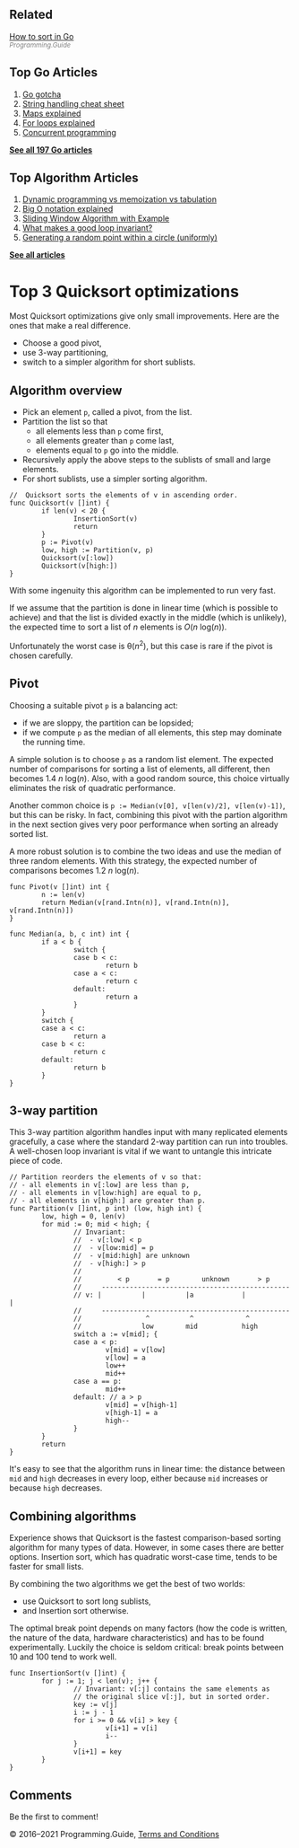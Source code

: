 <span class="underline"></span>

<span class="underline"></span>

Related
-------

[How to sort in Go](how-to-sort-in-go.html)  
<span style="color: grey; font-style: italic; font-size: smaller">Programming.Guide</span>

Top Go Articles
---------------

1.  [Go gotcha](go-gotcha.html)
2.  [String handling cheat sheet](string-functions-reference-cheat-sheet.html)
3.  [Maps explained](maps-explained.html)
4.  [For loops explained](for-loop.html)
5.  [Concurrent programming](go-concurrency-tutorial.html)

[**See all 197 Go articles**](index.html)

<span class="underline"></span>

Top Algorithm Articles
----------------------

1.  [Dynamic programming vs memoization vs tabulation](../dynamic-programming-vs-memoization-vs-tabulation.html)
2.  [Big O notation explained](../big-o-notation-explained.html)
3.  [Sliding Window Algorithm with Example](../sliding-window-example.html)
4.  [What makes a good loop invariant?](../what-makes-a-good-loop-invariant.html)
5.  [Generating a random point within a circle (uniformly)](../random-point-within-circle.html)

[**See all articles**](../index.html)

Top 3 Quicksort optimizations
=============================

Most Quicksort optimizations give only small improvements. Here are the ones that make a real difference.

-   Choose a good pivot,
-   use 3-way partitioning,
-   switch to a simpler algorithm for short sublists.

Algorithm overview
------------------

-   Pick an element `p`, called a pivot, from the list.
-   Partition the list so that
    -   all elements less than `p` come first,
    -   all elements greater than `p` come last,
    -   elements equal to `p` go into the middle.
-   Recursively apply the above steps to the sublists of small and large elements.
-   For short sublists, use a simpler sorting algorithm.

<!-- -->

    //  Quicksort sorts the elements of v in ascending order.
    func Quicksort(v []int) {
            if len(v) < 20 {
                    InsertionSort(v)
                    return
            }
            p := Pivot(v)
            low, high := Partition(v, p)
            Quicksort(v[:low])
            Quicksort(v[high:])
    }

With some ingenuity this algorithm can be implemented to run very fast.

If we assume that the partition is done in linear time (which is possible to achieve) and that the list is divided exactly in the middle (which is unlikely), the expected time to sort a list of *n* elements is <span class="no-wrap">*O*(*n* log(*n*))</span>.

Unfortunately the worst case is θ(*n*<sup>2</sup>), but this case is rare if the pivot is chosen carefully.

Pivot
-----

Choosing a suitable pivot `p` is a balancing act:

-   if we are sloppy, the partition can be lopsided;
-   if we compute `p` as the median of all elements, this step may dominate the running time.

A simple solution is to choose `p` as a random list element. The expected number of comparisons for sorting a list of elements, all different, then becomes <span class="no-wrap">1.4 *n* log(*n*)</span>. Also, with a good random source, this choice virtually eliminates the risk of quadratic performance.

Another common choice is `p := Median(v[0], v[len(v)/2], v[len(v)-1])`, but this can be risky. In fact, combining this pivot with the partion algorithm in the next section gives very poor performance when sorting an already sorted list.

A more robust solution is to combine the two ideas and use the median of three random elements. With this strategy, the expected number of comparisons becomes <span class="no-wrap">1.2 *n* log(*n*)</span>.

    func Pivot(v []int) int {
            n := len(v)
            return Median(v[rand.Intn(n)], v[rand.Intn(n)], v[rand.Intn(n)])
    }

    func Median(a, b, c int) int {
            if a < b {
                    switch {
                    case b < c:
                            return b
                    case a < c:
                            return c
                    default:
                            return a
                    }
            }
            switch {
            case a < c:
                    return a
            case b < c:
                    return c
            default:
                    return b
            }
    }

3-way partition
---------------

This 3-way partition algorithm handles input with many replicated elements gracefully, a case where the standard 2-way partition can run into troubles. A well-chosen loop invariant is vital if we want to untangle this intricate piece of code.

    // Partition reorders the elements of v so that:
    // - all elements in v[:low] are less than p,
    // - all elements in v[low:high] are equal to p,
    // - all elements in v[high:] are greater than p.
    func Partition(v []int, p int) (low, high int) {
            low, high = 0, len(v)
            for mid := 0; mid < high; {
                    // Invariant:
                    //  - v[:low] < p
                    //  - v[low:mid] = p
                    //  - v[mid:high] are unknown
                    //  - v[high:] > p
                    //
                    //         < p       = p        unknown       > p
                    //     -----------------------------------------------
                    // v: |          |          |a            |           |
                    //     -----------------------------------------------
                    //                ^          ^             ^
                    //               low        mid           high
                    switch a := v[mid]; {
                    case a < p:
                            v[mid] = v[low]
                            v[low] = a
                            low++
                            mid++
                    case a == p:
                            mid++
                    default: // a > p
                            v[mid] = v[high-1]
                            v[high-1] = a
                            high--
                    }
            }
            return
    }

It's easy to see that the algorithm runs in linear time: the distance between `mid` and `high` decreases in every loop, either because `mid` increases or because `high` decreases.

Combining algorithms
--------------------

Experience shows that Quicksort is the fastest comparison-based sorting algorithm for many types of data. However, in some cases there are better options. Insertion sort, which has quadratic worst-case time, tends to be faster for small lists.

By combining the two algorithms we get the best of two worlds:

-   use Quicksort to sort long sublists,
-   and Insertion sort otherwise.

The optimal break point depends on many factors (how the code is written, the nature of the data, hardware characteristics) and has to be found experimentally. Luckily the choice is seldom critical: break points between 10 and 100 tend to work well.

    func InsertionSort(v []int) {
            for j := 1; j < len(v); j++ {
                    // Invariant: v[:j] contains the same elements as
                    // the original slice v[:j], but in sorted order.
                    key := v[j]
                    i := j - 1
                    for i >= 0 && v[i] > key {
                            v[i+1] = v[i]
                            i--
                    }
                    v[i+1] = key
            }
    }

Comments
--------

Be the first to comment!

© 2016–2021 Programming.Guide, [Terms and Conditions](../terms-and-conditions.html)
